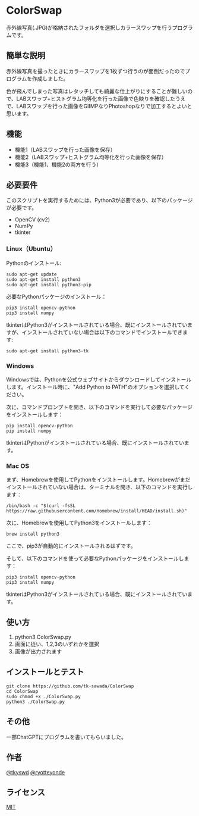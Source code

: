 # ColorSwap
赤外線写真(.JPG)が格納されたフォルダを選択しカラースワップを行うプログラムです。
 
## 簡単な説明

赤外線写真を撮ったときにカラースワップを1枚ずつ行うのが面倒だったのでプログラムを作成しました。


色が飛んでしまった写真はレタッチしても綺麗な仕上がりにすることが難しいので、LABスワップ+ヒストグラム均等化を行った画像で色映りを確認したうえで、LABスワップを行った画像をGIIMPなりPhotoshopなりで加工するとよいと思います。
 
## 機能
 
- 機能1（LABスワップを行った画像を保存）
- 機能2（LABスワップ+ヒストグラム均等化を行った画像を保存）
- 機能3（機能1、機能2の両方を行う）
 
## 必要要件

このスクリプトを実行するためには、Python3が必要であり、以下のパッケージが必要です。

- OpenCV (cv2)
- NumPy
- tkinter

### Linux（Ubuntu）

Pythonのインストール:
```
sudo apt-get update
sudo apt-get install python3
sudo apt-get install python3-pip
```
必要なPythonパッケージのインストール：
```
pip3 install opencv-python
pip3 install numpy
```
tkinterはPython3がインストールされている場合、既にインストールされていますが、インストールされていない場合は以下のコマンドでインストールできます:
```
sudo apt-get install python3-tk
```
### Windows

Windowsでは、Pythonを公式ウェブサイトからダウンロードしてインストールします。インストール時に、"Add Python to PATH"のオプションを選択してください。

次に、コマンドプロンプトを開き、以下のコマンドを実行して必要なパッケージをインストールします：
```
pip install opencv-python
pip install numpy
```
tkinterはPythonがインストールされている場合、既にインストールされています。

### Mac OS

まず、Homebrewを使用してPythonをインストールします。Homebrewがまだインストールされていない場合は、ターミナルを開き、以下のコマンドを実行します：
```
/bin/bash -c "$(curl -fsSL https://raw.githubusercontent.com/Homebrew/install/HEAD/install.sh)"
```
次に、Homebrewを使用してPython3をインストールします：

```
brew install python3
```

ここで、pip3が自動的にインストールされるはずです。

そして、以下のコマンドを使って必要なPythonパッケージをインストールします：
```
pip3 install opencv-python
pip3 install numpy
```

tkinterはPython3がインストールされている場合、既にインストールされています。


## 使い方
 
1. python3 ColorSwap.py
2. 画面に従い、1,2,3のいずれかを選択
3. 画像が出力されます
 
## インストールとテスト
 
```
git clone https://github.com/tk-sawada/ColorSwap
cd ColorSwap
sudo chmod +x ./ColorSwap.py
python3 ./ColorSwap.py
```
 
## その他
 
一部ChatGPTにプログラムを書いてもらいました。
 
## 作者
[@tkyswd](https://www.instagram.com/tkyswd/)
[@ryotteyonde](https://twitter.com/ryotteyonde)

## ライセンス
 
[MIT](http://TomoakiTANAKA.mit-license.org)</blockquote>
